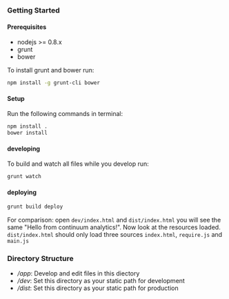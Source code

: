 ### Getting Started

#### Prerequisites

 * nodejs >= 0.8.x
 * grunt
 * bower

To install grunt and bower run:

 ```bash
npm install -g grunt-cli bower
 ```

#### Setup

Run the following commands in terminal:

```bash
npm install .
bower install
```

#### developing

To build and watch all files while you develop run:
```bash
grunt watch
```

#### deploying

```bash
grunt build deploy
```

For comparison:
open `dev/index.html` and `dist/index.html` you will see the same "Hello from continuum analytics!". Now look at the resources loaded. `dist/index.html` should only load three sources `index.html`, `require.js` and `main.js`


### Directory Structure

* */app*: Develop and edit files in this diectory
* */dev*: Set this directory as your static path for development
* */dist*: Set this directory as your static path for production


